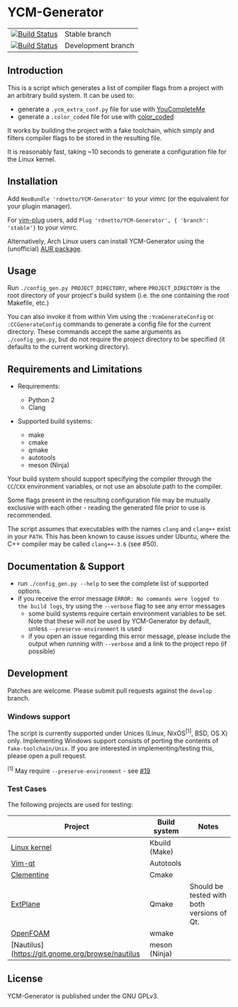 # YCM-Generator
|                                                                                                                                  |                    |
| -------------------------------------------------------------------------------------------------------------------------------- | ------------------ |
| [![Build Status](https://travis-ci.org/rdnetto/YCM-Generator.svg?branch=stable)](https://travis-ci.org/rdnetto/YCM-Generator)    | Stable branch      |
| [![Build Status](https://travis-ci.org/rdnetto/YCM-Generator.svg?branch=develop)](https://travis-ci.org/rdnetto/YCM-Generator)   | Development branch |

## Introduction

This is a script which generates a list of compiler flags from a project with an arbitrary build system. It can be used to:

* generate a ```.ycm_extra_conf.py``` file for use with [YouCompleteMe](https://github.com/Valloric/YouCompleteMe)
* generate a ```.color_coded``` file for use with [color_coded](https://github.com/jeaye/color_coded)

It works by building the project with a fake toolchain, which simply and filters compiler flags to be stored in the resulting file.

It is reasonably fast, taking ~10 seconds to generate a configuration file for the Linux kernel.

## Installation
Add ```NeoBundle 'rdnetto/YCM-Generator'``` to your vimrc (or the equivalent for your plugin manager).

For [vim-plug](https://github.com/junegunn/vim-plug) users, add ```Plug 'rdnetto/YCM-Generator', { 'branch': 'stable'}``` to your vimrc.

Alternatively, Arch Linux users can install YCM-Generator using the (unofficial) [AUR package](https://aur.archlinux.org/packages/ycm-generator-git/).

## Usage
Run ```./config_gen.py PROJECT_DIRECTORY```, where ```PROJECT_DIRECTORY``` is the root directory of your project's build system (i.e. the one containing the root Makefile, etc.)

You can also invoke it from within Vim using the ```:YcmGenerateConfig``` or ```:CCGenerateConfig``` commands to generate a config file for the current directory. These commands accept the same arguments as ```./config_gen.py```, but do not require the project directory to be specified (it defaults to the current working directory).

## Requirements and Limitations
* Requirements:
    + Python 2
    + Clang

* Supported build systems:
    + make
    + cmake
    + qmake
    + autotools
    + meson (Ninja)

Your build system should support specifying the compiler through the ```CC```/```CXX``` environment variables, or not use an absolute path to the compiler.

Some flags present in the resulting configuration file may be mutually exclusive with each other - reading the generated file prior to use is recommended.

The script assumes that executables with the names `clang` and `clang++` exist in your `PATH`. This has been known to cause issues under Ubuntu, where the C++ compiler may be called `clang++-3.6` (see #50).

## Documentation & Support
* run ```./config_gen.py --help``` to see the complete list of supported options.
* if you receive the error message ```ERROR: No commands were logged to the build logs```, try using the ```--verbose``` flag to see any error messages
    + some build systems require certain environment variables to be set. Note that these will *not* be used by YCM-Generator by default, unless `--preserve-environment` is used
    + if you open an issue regarding this error message, please include the output when running with ```--verbose``` and a link to the project repo (if possible)

## Development
Patches are welcome. Please submit pull requests against the ```develop``` branch.

### Windows support
The script is currently supported under Unices (Linux, NixOS<sup>[1]</sup>, BSD, OS X) only.
Implementing Windows support consists of porting the contents of ```fake-toolchain/Unix```.
If you are interested in implementing/testing this, please open a pull request.

<sup>[1]</sup> May require `--preserve-environment` - see [#19](https://github.com/rdnetto/YCM-Generator/issues/19)

### Test Cases
The following projects are used for testing:

| Project                                                                   | Build system      | Notes  |
| ------------------------------------------------------------------------- | ----------------- | ------ |
| [Linux kernel](https://git.kernel.org)                                    | Kbuild (Make)     |        |
| [Vim-qt](https://bitbucket.org/equalsraf/vim-qt.git)                      | Autotools         |        |
| [Clementine](https://github.com/clementine-player/Clementine.git)         | Cmake             |        |
| [ExtPlane](https://github.com/vranki/ExtPlane.git)                        | Qmake             | Should be tested with both versions of Qt. |
| [OpenFOAM](https://github.com/OpenFOAM/OpenFOAM-3.0.x.git)                | wmake             |        |
| [Nautilus](https://git.gnome.org/browse/nautilus                          | meson (Ninja)     |        |

## License
YCM-Generator is published under the GNU GPLv3.

